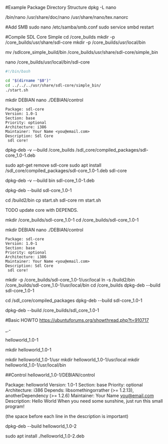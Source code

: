 #Example Package Directory Structure
dpkg -L nano

/bin/nano
/usr/share/doc/nano
/usr/share/nano/tex.nanorc


#Add SMB
sudo nano /etc/samba/smb.conf
sudo service smbd restart



#Compile SDL Core Simple
cd /core_builds
mkdir -p /core_builds/usr/share/sdl-core
mkdir -p /core_builds/usr/local/bin

mv /sdlcore_simple_build/bin /core_builds/usr/share/sdl-core/simple_bin

nano /core_builds/usr/local/bin/sdl-core
```bash
#!/bin/bash

cd "$(dirname "$0")"
cd ../../../usr/share/sdl-core/simple_bin/ 
./start.sh
```


mkdir DEBIAN
nano ./DEBIAN/control
```
Package: sdl-core
Version: 1.0-1
Section: base
Priority: optional
Architecture: i386
Maintainer: Your Name <you@email.com>
Description: Sdl Core 
 sdl core!
```


dpkg-deb -v --build /core_builds /sdl_core/compiled_packages/sdl-core_1.0-1.deb

sudo apt-get remove sdl-core
sudo apt install /sdl_core/compiled_packages/sdl-core_1.0-1.deb
sdl-core


dpkg-deb -v --build bin sdl-core_1.0-1.deb

dpkg-deb --build sdl-core_1.0-1


cd /build2/bin
cp start.sh sdl-core
rm start.sh




TODO update core with DEPENDS.

mkdir /core_builds/sdl-core_1.0-1
cd /core_builds/sdl-core_1.0-1

mkdir DEBIAN
nano ./DEBIAN/control
```
Package: sdl-core
Version: 1.0-1
Section: base
Priority: optional
Architecture: i386
Maintainer: Your Name <you@email.com>
Description: Sdl Core 
 sdl core!
```


mkdir -p  /core_builds/sdl-core_1.0-1/usr/local
ln -s /build2/bin /core_builds/sdl-core_1.0-1/usr/local/bin
cd /core_builds
dpkg-deb --build sdl-core_1.0-1

cd /sdl_core/compiled_packages
dpkg-deb --build sdl-core_1.0-1

dpkg-deb --build /core_builds/sdl_core_1.0-1




#Basic HOWTO
https://ubuntuforums.org/showthread.php?t=910717


<project>_<major version>.<minor version>-<package revision>

helloworld_1.0-1

mkdir helloworld_1.0-1

mkdir helloworld_1.0-1/usr
mkdir helloworld_1.0-1/usr/local
mkdir helloworld_1.0-1/usr/local/bin



##Control
helloworld_1.0-1/DEBIAN/control

Package: helloworld
Version: 1.0-1
Section: base
Priority: optional
Architecture: i386
Depends: libsomethingorrather (>= 1.2.13), anotherDependency (>= 1.2.6)
Maintainer: Your Name <you@email.com>
Description: Hello World
 When you need some sunshine, just run this
 small program!
 
 (the space before each line in the description is important)


dpkg-deb --build helloworld_1.0-2



sudo apt install ./helloworld_1.0-2.deb 





